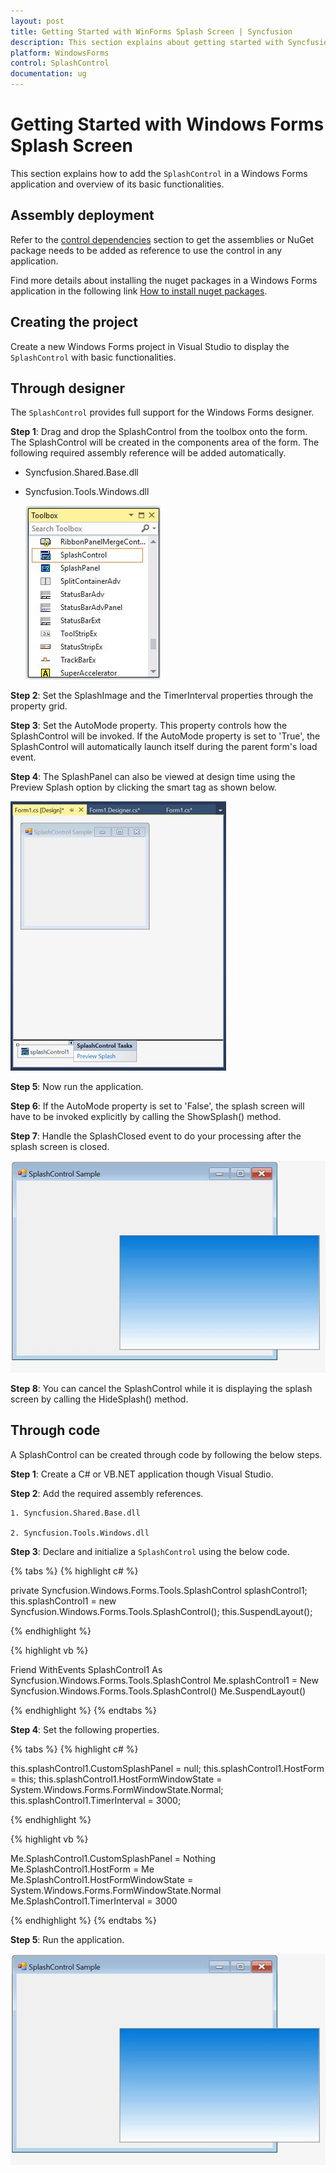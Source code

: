 ```yaml
---
layout: post
title: Getting Started with WinForms Splash Screen | Syncfusion
description: This section explains about getting started with Syncfusion Windows Forms Splash Screen control and more details. 
platform: WindowsForms
control: SplashControl
documentation: ug
---
```


# Getting Started with Windows Forms Splash Screen

This section explains how to add the `SplashControl` in a Windows Forms application and overview of its basic functionalities.

## Assembly deployment

Refer to the [control dependencies](https://help.syncfusion.com/windowsforms/control-dependencies#splashcontrol) section to get the assemblies or NuGet package needs to be added as reference to use the control in any application.

Find more details about installing the nuget packages in a Windows Forms application in the following link [How to install nuget packages](https://help.syncfusion.com/windowsforms/nuget-packages).

## Creating the project

Create a new Windows Forms project in Visual Studio to display the `SplashControl` with basic functionalities.

## Through designer

The `SplashControl` provides full support for the Windows Forms designer.

**Step 1**: Drag and drop the SplashControl from the toolbox onto the form. The SplashControl will be created in the components area of the form. The following required assembly reference will be added automatically.

* Syncfusion.Shared.Base.dll
* Syncfusion.Tools.Windows.dll

   ![Drag and drop the SplashControl from toolbox](Overview_images/splash_img1.jpeg) 

**Step 2**: Set the SplashImage and the TimerInterval properties through the property grid.

**Step 3**: Set the AutoMode property. This property controls how the SplashControl will be invoked. If the AutoMode property is set to 'True', the SplashControl will automatically launch itself during the parent form's load event.

**Step 4**: The SplashPanel can also be viewed at design time using the Preview Splash option by clicking the smart tag as shown below.

   ![Windows forms splashcontrol showing in designer page](Overview_images/splash_img2.jpeg) 

**Step 5**: Now run the application.

**Step 6**: If the AutoMode property is set to 'False', the splash screen will have to be invoked explicitly by calling the ShowSplash() method.

**Step 7**: Handle the SplashClosed event to do your processing after the splash screen is closed.

   ![Windows forms splashcontrol showing splash screen at run time](Overview_images/splash_img3.jpeg) 

**Step 8**: You can cancel the SplashControl while it is displaying the splash screen by calling the HideSplash() method.

## Through code

A SplashControl can be created through code by following the below steps.

**Step 1**: Create a C# or VB.NET application though Visual Studio.

**Step 2**: Add the required assembly references.

	1. Syncfusion.Shared.Base.dll
	
	2. Syncfusion.Tools.Windows.dll

**Step 3**: Declare and initialize a `SplashControl` using the below code.

{% tabs %}
{% highlight c# %}

private Syncfusion.Windows.Forms.Tools.SplashControl splashControl1;
this.splashControl1 = new Syncfusion.Windows.Forms.Tools.SplashControl();
this.SuspendLayout();

{% endhighlight %}

{% highlight vb %}

Friend WithEvents SplashControl1 As Syncfusion.Windows.Forms.Tools.SplashControl
Me.splashControl1 = New Syncfusion.Windows.Forms.Tools.SplashControl() 
Me.SuspendLayout()

{% endhighlight %}
{% endtabs %}

**Step 4**: Set the following properties.

{% tabs %}
{% highlight c# %}

this.splashControl1.CustomSplashPanel = null;
this.splashControl1.HostForm = this;
this.splashControl1.HostFormWindowState = System.Windows.Forms.FormWindowState.Normal;
this.splashControl1.TimerInterval = 3000;

{% endhighlight %}

{% highlight vb %}

Me.SplashControl1.CustomSplashPanel = Nothing
Me.SplashControl1.HostForm = Me
Me.SplashControl1.HostFormWindowState = System.Windows.Forms.FormWindowState.Normal
Me.SplashControl1.TimerInterval = 3000

{% endhighlight %}
{% endtabs %}

**Step 5**: Run the application.

   ![Windows forms splashcontrol showing splash screen at run time](Overview_images/splash_img4.jpeg) 

